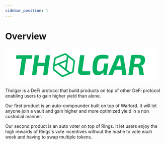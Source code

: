 ```yaml
---
sidebar_position: 1
---
```



# Overview

![](./assets/logoFull.png)


Tholgar is a DeFi protocol that build products on top of other DeFi protocol enabling users to gain higher yield than alone.  
  
Our first product is an auto-compounder built on top of Warlord. It will let anyone join a vault and gain higher and more optimized yield in a non custodial manner.  
  
Our second product is an auto voter on top of Rings. It let users enjoy the high rewards of Rings's vote incentives without the hustle to vote each week and having to swap multiple tokens.